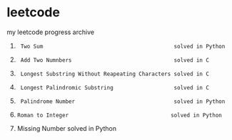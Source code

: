 # leetcode
my leetcode progress archive

1.      Two Sum                                         solved in Python
2.      Add Two Numnbers                                solved in C
3.      Longest Substring Without Reapeating Characters solved in C
4.      Longest Palindromic Substring                   solved in C
9.      Palindrome Number                               solved in Python
13.     Roman to Integer                                solved in Python
268.    Missing Number                                  solved in Python